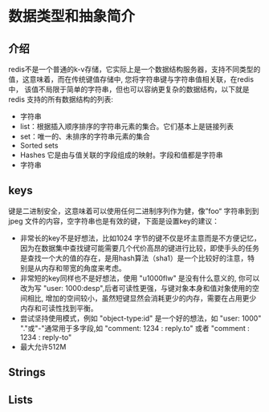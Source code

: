 # 数据类型和抽象简介
## 介绍
redis不是一个普通的k-v存储，它实际上是一个数据结构服务器，支持不同类型的值，这意味着，而在传统键值存储中, 您将字符串键与字符串值相关联，在redis中，
该值不局限于简单的字符串，但也可以容纳更复杂的数据结构，以下就是 redis 支持的所有数据结构的列表:
* 字符串
* list：根据插入顺序排序的字符串元素的集合。它们基本上是链接列表
* set：唯一的、未排序的字符串元素的集合
* Sorted sets
* Hashes 它是由与值关联的字段组成的映射。字段和值都是字符串
* 字符串

## keys
键是二进制安全，这意味着可以使用任何二进制序列作为健，像”foo“ 字符串到到 jpeg 文件的内容，空字符串也是有效的键，下面是设置key的建议：
* 非常长的key不是好想法，比如1024 字节的键不仅是坏主意而是不方便记忆，因为在数据集中查找键可能需要几个代价高昂的键进行比较，即使手头的任务是查找一个大的值的存在，是用hash算法（sha1）是一个比较好的注意，特别是从内存和带宽的角度来考虑。
* 非常短的key同样也不是好想法，使用 "u1000flw" 是没有什么意义的, 你可以改为写 "user: 1000:desp",后者可读性更强，与键对象本身和值对象使用的空间相比, 增加的空间较小，虽然短键显然会消耗更少的内存，需要在占用更少内存和可读性找到平衡。
* 尝试坚持使用模式，例如 "object-type:id" 是一个好的想法，如 "user: 1000" "."或"-"通常用于多字段,如 "comment: 1234 : reply.to" 或者 "comment : 1234 : reply-to"
* 最大允许512M
## Strings
## Lists

